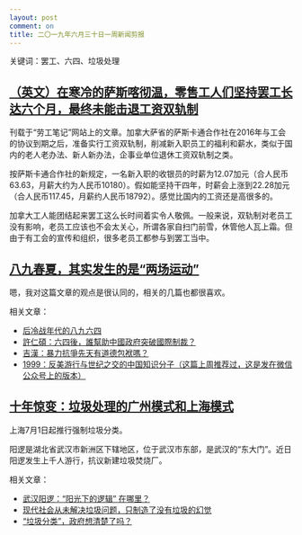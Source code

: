 ```yaml
---
layout: post
comment: on
title: 二〇一九年六月三十日一周新闻剪报
---
```


关键词：罢工、六四、垃圾处理

<!--excerpt-->

## [（英文）在寒冷的萨斯喀彻温，零售工人们坚持罢工长达六个月，最终未能击退工资双轨制](https://labornotes.org/2019/06/six-month-retail-strike-freezing-saskatchewan-didnt-beat-two-tier)

刊载于“劳工笔记”网站上的文章。加拿大萨省的萨斯卡通合作社在2016年与工会的协议到期之后，准备实行工资双轨制，削减新入职员工的福利和薪水，类似于国内的老人老办法、新人新办法，企事业单位退休工资双轨制之类。

按萨斯卡通合作社的新规定，一名新入职的收银员的时薪为12.07加元（合人民币63.63，月薪大约为人民币10180）。假如能坚持干四年，时薪会上涨到22.28加元（合人民币117.45，月薪约人民币18792）。感觉比国内的工资还是高很多的。

加拿大工人能团结起来罢工这么长时间着实令人敬佩。一般来说，双轨制对老员工没有影响，老员工应该也不会太关心，所谓各家自扫门前雪，休管他人瓦上霜。但由于有工会的宣传和组织，很多老员工都参与到罢工当中。

## [八九春夏，其实发生的是“两场运动”](https://xiaosheng.me/2019/05/29/article158/)

嗯，我对这篇文章的观点是很认同的，相关的几篇也都很喜欢。

相关文章：
* [后冷战年代的八九六四](https://gravitysworm.com/post/185336252352/%E5%90%8E%E5%86%B7%E6%88%98%E5%B9%B4%E4%BB%A3%E7%9A%84%E5%85%AB%E4%B9%9D%E5%85%AD%E5%9B%9B)
* [許仁碩：六四後，誰幫助中國政府突破國際制裁？](https://theinitium.com/article/20190611-mainland-6430-international-sanctions/)
* [吉漢：暴力抗爭先天有道德包袱嗎？](https://theinitium.com/article/20190704-opinion-hk-71-protest/)
* [1999：反美游行与世纪之交的中国知识分子（这篇上周推荐过，这是发在微信公众号上的版本）](https://mp.weixin.qq.com/s/0VwFBxaVGb81qa_rkE0p5Q)

## [十年惊变：垃圾处理的广州模式和上海模式](http://www.ftchinese.com/story/001083437)

上海7月1日起推行强制垃圾分类。

阳逻是湖北省武汉市新洲区下辖地区，位于武汉市东部，是武汉的“东大门”。近日阳逻发生上千人游行，抗议新建垃圾焚烧厂。

相关文章：
* [武汉阳逻：“阳光下的逻辑” 在哪里？](https://terminus2049.github.io/archive/2019/07/04/wu-han-yang-luo.html)
* [现代社会从未解决垃圾问题，只制造了没有垃圾的幻觉](https://mp.weixin.qq.com/s/b1bHtFJvnXV3oapzjPeh0A)
* [“垃圾分类”，政府想清楚了吗？](https://mp.weixin.qq.com/s/SVxDg_M0NvOzNzqmISyMRQ)

